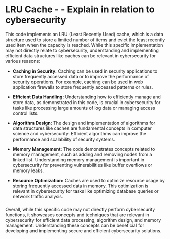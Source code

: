 # LRU Cache - - Explain in relation to cybersecurity

This code implements an LRU (Least Recently Used) cache, which is a data structure used to store a limited number of items and evict the least recently used item when the capacity is reached. While this specific implementation may not directly relate to cybersecurity, understanding and implementing efficient data structures like caches can be relevant in cybersecurity for various reasons:

- **Caching in Security:** Caching can be used in security applications to store frequently accessed data or to improve the performance of security operations. For example, caching can be used in web application firewalls to store frequently accessed patterns or rules.

- **Efficient Data Handling:** Understanding how to efficiently manage and store data, as demonstrated in this code, is crucial in cybersecurity for tasks like processing large amounts of log data or managing access control lists.

- **Algorithm Design:** The design and implementation of algorithms for data structures like caches are fundamental concepts in computer science and cybersecurity. Efficient algorithms can improve the performance and scalability of security systems.

- **Memory Management:** The code demonstrates concepts related to memory management, such as adding and removing nodes from a linked list. Understanding memory management is important in cybersecurity for preventing vulnerabilities like buffer overflows or memory leaks.

- **Resource Optimization:** Caches are used to optimize resource usage by storing frequently accessed data in memory. This optimization is relevant in cybersecurity for tasks like optimizing database queries or network traffic analysis.
###
Overall, while this specific code may not directly perform cybersecurity functions, it showcases concepts and techniques that are relevant in cybersecurity for efficient data processing, algorithm design, and memory management. Understanding these concepts can be beneficial for developing and implementing secure and efficient cybersecurity solutions.
